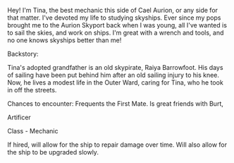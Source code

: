 Hey! I'm Tina, the best mechanic this side of Cael Aurion, or any side for that matter. I've devoted my life to studying skyships. Ever since my pops brought me to the Aurion Skyport back when I was young, all I've wanted is to sail the skies, and work on ships. I'm great with a wrench and tools, and no one knows skyships better than me!

Backstory: 

Tina's adopted grandfather is an old skypirate, Raiya Barrowfoot. His days of sailing have been put behind him after an old sailing injury to his knee. Now, he lives a modest life in the Outer Ward, caring for Tina, who he took in off the streets.

Chances to encounter:
Frequents the First Mate. Is great friends with Burt,

Artificer

Class - Mechanic

If hired, will allow for the ship to repair damage over time. Will also allow for the ship to be upgraded slowly.